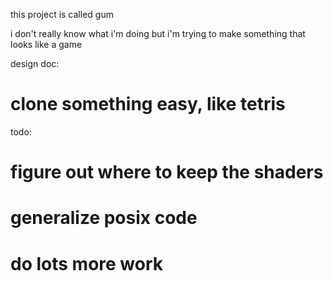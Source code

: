 this project is called gum

i don't really know what i'm doing but i'm trying to make
something that looks like a game

design doc:
# clone something easy, like tetris

todo:
# figure out where to keep the shaders
# generalize posix code
# do lots more work

